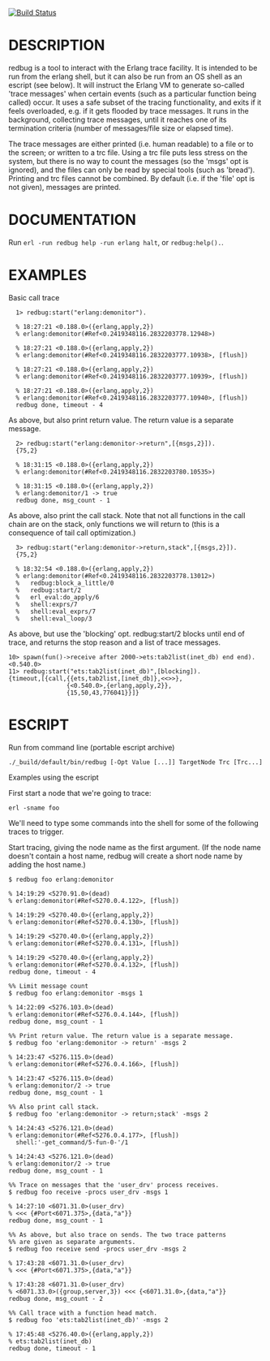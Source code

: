 [![Build Status](https://travis-ci.org/massemanet/redbug.svg?branch=master)](https://travis-ci.org/massemanet/redbug)


# DESCRIPTION

redbug is a tool to interact with the Erlang trace facility. It is
intended to be run from the erlang shell, but it can also be run from
an OS shell as an escript (see below). It will instruct the Erlang VM
to generate so-called 'trace messages' when certain events (such as a
particular function being called) occur. It uses a safe subset of the
tracing functionality, and exits if it feels overloaded, e.g. if it
gets flooded by trace messages. It runs in the background, collecting
trace messages, until it reaches one of its termination criteria
(number of messages/file size or elapsed time).

The trace messages are either printed (i.e. human readable) to a file
or to the screen; or written to a trc file.  Using a trc file puts
less stress on the system, but there is no way to count the messages
(so the 'msgs' opt is ignored), and the files can only be read by
special tools (such as 'bread'). Printing and trc files cannot be
combined.  By default (i.e. if the 'file' opt is not given), messages
are printed.

# DOCUMENTATION

Run `erl -run redbug help -run erlang halt`, or `redbug:help().`.

# EXAMPLES

Basic call trace

      1> redbug:start("erlang:demonitor").

      % 18:27:21 <0.188.0>({erlang,apply,2})
      % erlang:demonitor(#Ref<0.2419348116.2832203778.12948>)

      % 18:27:21 <0.188.0>({erlang,apply,2})
      % erlang:demonitor(#Ref<0.2419348116.2832203777.10938>, [flush])

      % 18:27:21 <0.188.0>({erlang,apply,2})
      % erlang:demonitor(#Ref<0.2419348116.2832203777.10939>, [flush])

      % 18:27:21 <0.188.0>({erlang,apply,2})
      % erlang:demonitor(#Ref<0.2419348116.2832203777.10940>, [flush])
      redbug done, timeout - 4


As above, but also print return value. The return value is a separate message.

      2> redbug:start("erlang:demonitor->return",[{msgs,2}]).
      {75,2}

      % 18:31:15 <0.188.0>({erlang,apply,2})
      % erlang:demonitor(#Ref<0.2419348116.2832203780.10535>)

      % 18:31:15 <0.188.0>({erlang,apply,2})
      % erlang:demonitor/1 -> true
      redbug done, msg_count - 1

As above, also print the call stack. Note that not all functions in the
call chain are on the stack, only functions we will return to (this is a
consequence of tail call optimization.)

      3> redbug:start("erlang:demonitor->return,stack",[{msgs,2}]).
      {75,2}

      % 18:32:54 <0.188.0>({erlang,apply,2})
      % erlang:demonitor(#Ref<0.2419348116.2832203778.13012>)
      %   redbug:block_a_little/0 
      %   redbug:start/2 
      %   erl_eval:do_apply/6 
      %   shell:exprs/7 
      %   shell:eval_exprs/7 
      %   shell:eval_loop/3 

As above, but use the 'blocking' opt. redbug:start/2 blocks until end of
trace, and returns the stop reason and a list of trace messages.

    10> spawn(fun()->receive after 2000->ets:tab2list(inet_db) end end).
    <0.540.0>
    11> redbug:start("ets:tab2list(inet_db)",[blocking]).
    {timeout,[{call,{{ets,tab2list,[inet_db]},<<>>},
                    {<0.540.0>,{erlang,apply,2}},
                    {15,50,43,776041}}]}


# ESCRIPT

Run from command line (portable escript archive)

    ./_build/default/bin/redbug [-Opt Value [...]] TargetNode Trc [Trc...]

Examples using the escript

First start a node that we're going to trace:

    erl -sname foo

We'll need to type some commands into the shell for some of the
following traces to trigger.

Start tracing, giving the node name as the first argument. (If the
node name doesn't contain a host name, redbug will create a short
node name by adding the host name.)

    $ redbug foo erlang:demonitor

    % 14:19:29 <5270.91.0>(dead)
    % erlang:demonitor(#Ref<5270.0.4.122>, [flush])

    % 14:19:29 <5270.40.0>({erlang,apply,2})
    % erlang:demonitor(#Ref<5270.0.4.130>, [flush])

    % 14:19:29 <5270.40.0>({erlang,apply,2})
    % erlang:demonitor(#Ref<5270.0.4.131>, [flush])

    % 14:19:29 <5270.40.0>({erlang,apply,2})
    % erlang:demonitor(#Ref<5270.0.4.132>, [flush])
    redbug done, timeout - 4

    %% Limit message count
    $ redbug foo erlang:demonitor -msgs 1

    % 14:22:09 <5276.103.0>(dead)
    % erlang:demonitor(#Ref<5276.0.4.144>, [flush])
    redbug done, msg_count - 1

    %% Print return value. The return value is a separate message.
    $ redbug foo 'erlang:demonitor -> return' -msgs 2

    % 14:23:47 <5276.115.0>(dead)
    % erlang:demonitor(#Ref<5276.0.4.166>, [flush])

    % 14:23:47 <5276.115.0>(dead)
    % erlang:demonitor/2 -> true
    redbug done, msg_count - 1

    %% Also print call stack.
    $ redbug foo 'erlang:demonitor -> return;stack' -msgs 2

    % 14:24:43 <5276.121.0>(dead)
    % erlang:demonitor(#Ref<5276.0.4.177>, [flush])
      shell:'-get_command/5-fun-0-'/1

    % 14:24:43 <5276.121.0>(dead)
    % erlang:demonitor/2 -> true
    redbug done, msg_count - 1

    %% Trace on messages that the 'user_drv' process receives.
    $ redbug foo receive -procs user_drv -msgs 1

    % 14:27:10 <6071.31.0>(user_drv)
    % <<< {#Port<6071.375>,{data,"a"}}
    redbug done, msg_count - 1

    %% As above, but also trace on sends. The two trace patterns
    %% are given as separate arguments.
    $ redbug foo receive send -procs user_drv -msgs 2

    % 17:43:28 <6071.31.0>(user_drv)
    % <<< {#Port<6071.375>,{data,"a"}}

    % 17:43:28 <6071.31.0>(user_drv)
    % <6071.33.0>({group,server,3}) <<< {<6071.31.0>,{data,"a"}}
    redbug done, msg_count - 2

    %% Call trace with a function head match.
    $ redbug foo 'ets:tab2list(inet_db)' -msgs 2

    % 17:45:48 <5276.40.0>({erlang,apply,2})
    % ets:tab2list(inet_db)
    redbug done, timeout - 1
